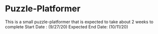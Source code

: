 # Puzzle-Platformer
 
This is a small puzzle-platformer that is expected to take about 2 weeks to complete
Start Date : (9/27/20)
Expected End Date: (10/11/20)
